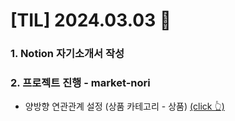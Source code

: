 # [TIL] 2024.03.03 📘

### 1. Notion 자기소개서 작성

### 2. 프로젝트 진행 - market-nori
* 양방향 연관관계 설정 (상품 카테고리 - 상품) [(click 👆)](https://github.com/f-lab-edu/market-nori/pull/18)
